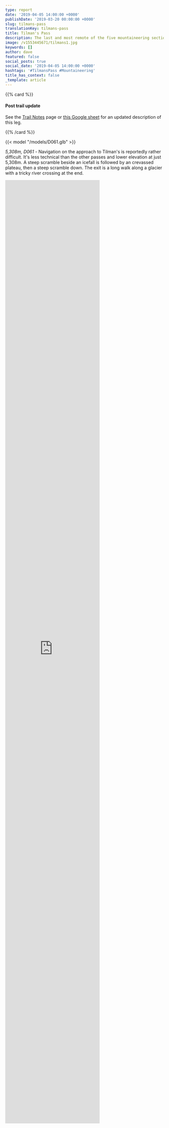 ```yaml
---
type: report
date: '2019-04-05 14:00:00 +0000'
publishDate: '2019-03-20 00:00:00 +0000'
slug: tilmans-pass
translationKey: tilmans-pass
title: Tilman's Pass
description: The last and most remote of the five mountaineering sections.
image: /v1553445671/tilmans1.jpg
keywords: []
author: dave
featured: false
social_posts: true
social_date: '2019-04-05 14:00:00 +0000'
hashtags: '#TilmansPass #Mountaineering'
title_has_context: false
_template: article
---
```





{{% card %}}

#### Post trail update

See the [Trail Notes](/expeditions/great-himalaya-trail/trail-notes/) page or [this Google sheet](https://docs.google.com/spreadsheets/d/14x_OJ4mJNoHuj1LnYnyGULdE3P9kG6CwOdY1t0sv_H8/edit) for an updated description of this leg.

{{% /card %}}

{{< model "/models/D061.glb" >}}

_5,308m, D061_ - Navigation on the approach to Tilman's is reportedly rather difficult. It's less technical than the other passes and lower elevation at just 5,308m. A steep scramble beside an icefall is followed by an crevassed plateau, then a steep scramble down. The exit is a long walk along a glacier with a tricky river crossing at the end.

<iframe style="height:75vh;" frameBorder="0" allowfullscreen src="https://umap.openstreetmap.fr/en/map/untitled-map_307236?scaleControl=false&miniMap=false&scrollWheelZoom=false&zoomControl=true&allowEdit=false&moreControl=false&searchControl=null&tilelayersControl=null&embedControl=null&datalayersControl=null&onLoadPanel=undefined&captionBar=false&fullscreenControl=null&datalayers=809611#13/28.1719/85.6977"></iframe>
